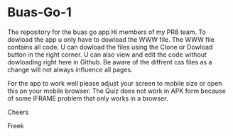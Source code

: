 # Buas-Go-1
The repository for the buas go app 
Hi members of my PR8 team.
To dowload the app u only have to dowload the WWW file.
The WWW file contains all code.
U can dowload the files using the Clone or Dowload button in the right corner. 
U can also view and edit the code without dowloading right here in Github. 
Be aware of the diffrent css files as a change will not always influence all pages.


For the app to work well please adjust your screen to mobile size or open this on your mobile browser. 
The Quiz does not work in APK form because of some IFRAME problem that only works in a browser. 


Cheers

Freek 
